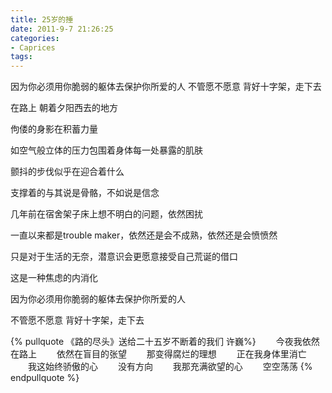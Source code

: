 ```yaml
---
title: 25岁的捶
date: 2011-9-7 21:26:25
categories:
- Caprices
tags:
---
```

因为你必须用你脆弱的躯体去保护你所爱的人
不管愿不愿意 背好十字架，走下去
<!-- excerpt -->

在路上 朝着夕阳西去的地方

佝偻的身影在积蓄力量

如空气般立体的压力包围着身体每一处暴露的肌肤

颤抖的步伐似乎在迎合着什么

支撑着的与其说是骨骼，不如说是信念



几年前在宿舍架子床上想不明白的问题，依然困扰

一直以来都是trouble maker，依然还是会不成熟，依然还是会愤愤然

只是对于生活的无奈，潜意识会更愿意接受自己荒诞的借口

这是一种焦虑的内消化

因为你必须用你脆弱的躯体去保护你所爱的人

不管愿不愿意 背好十字架，走下去

 


{% pullquote  《路的尽头》送给二十五岁不断着的我们 许巍%}
　　今夜我依然在路上
　　依然在盲目的张望
　　那变得腐烂的理想
　　正在我身体里消亡
　　我这始终骄傲的心
　　没有方向
　　我那充满欲望的心
　　空空荡荡
{% endpullquote %}
